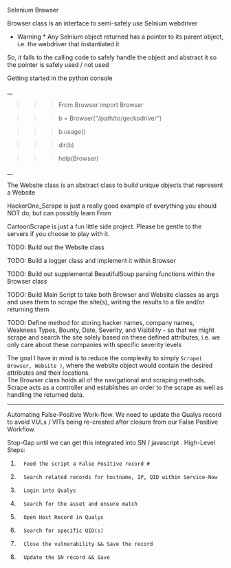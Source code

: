 Selenium Browser 

Browser class is an interface to semi-safely use Selnium webdriver

* Warning * Any Selnium object returned has a pointer to its parent object, i.e. the webdriver that instantiated it

So, it falls to the calling code to safely handle the object and abstract it so the pointer is safely used / not used

Getting started in the python console

__
>>> From Browser import Browser

>>> b = Browser("/path/to/geckodriver")

>>> b.usage()

>>> dir(b)

>>> help(Browser)
>>> 
__

The Website class is an abstract class to build unique objects that represent a Website

HackerOne_Scrape is just a really good example of everything you should NOT do, but can possibly learn From

CartoonScrape is just a fun little side project. Please be gentle to the servers if you choose to play with it.

TODO: Build out the Website class

TODO: Build a logger class and implement it within Browser

TODO: Build out supplemental BeautifulSoup parsing functions within the Browser class

TODO: Build Main Script to take both Browser and Website classes as args and uses them to scrape the site(s), writing the results to a file and/or returning them

TODO: Define method for storing hacker names, company names, Weakness Types, Bounty, Date, Severity, and Visibility - so that we might scrape and search the site solely based on these defined attributes, i.e. we only care about these companies with specific severity levels

The goal I have in mind is to reduce the complexity to simply `Scrape( Browser, Website )`, where the website object would contain the desired attributes and their locations.  
The Browser class holds all of the navigational and scraping methods.
Scrape acts as a controller and establishes an order to the scrape as well as handling the returned data.
___________________________________________________________________________________________________________________________________________________________

Automating False-Positive Work-flow.
We need to update the Qualys record to avoid VULs / VITs being re-created after closure from our False Positive Workflow.

Stop-Gap until we can get this integrated into SN / javascript .
High-Level Steps:
1.       Feed the script a False Positive record #
2.       Search related records for hostname, IP, QID within Service-Now
3.       Login into Qualys
4.       Search for the asset and ensure match
5.       Open Host Record in Qualys
6.       Search for specific QID(s)
7.       Close the vulnerability && Save the record
8.       Update the SN record && Save
